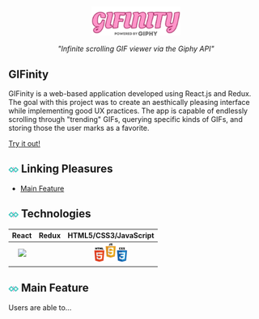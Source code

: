 <p align="center"> 

  

   <a href="https://mvaleriani.github.io/GIFinity">
    <img width='35%' src="https://raw.githubusercontent.com/mvaleriani/GIFinity/master/frontend/assets/newLogo.png">
  </a>

  <p align="center"><i>"Infinite scrolling GIF viewer via the Giphy API"</i></p>
</p>

## GIFinity
GIFinity is a web-based application developed using React.js and Redux. The goal with this project was to create an aesthically pleasing interface while implementing good UX practices. The app is capable of endlessly scrolling through "trending" GIFs, querying specific kinds of GIFs, and storing those the user marks as a favorite.

[Try it out!](https://mvaleriani.github.io/GIFinity/)
<!-- ## Why was this created? -->

<!-- In 2017, fake celebrity pornographic videos called Deep Fakes surfaced, creating scandals for all involved and opening the door to what is actually possible to fake. Since it's introduction, the technology behind DeepFakes has been used in politics as well as "revenge porn". As it currently stands, only the quality of the video is able to distinguish the authenticity, and that will disappear as the process is refined.

Our goal with this project was to create a Convolutional Neural Network (CNN) capable of distinguishing between real and faked videos in order to protect the reputation and integrity of anyone who could be affected by faked videos. -->

<a name="links">
  <h2>
    <img width="20px" src="https://raw.githubusercontent.com/mvaleriani/GIFinity/master/frontend/assets/symbol.png">
    Linking Pleasures
  </h2>  
</a>

- [Main Feature](#main-feature)

<a name="technologies">
  <h2>
    <img width="20px" src="https://raw.githubusercontent.com/mvaleriani/GIFinity/master/frontend/assets/symbol.png">
      Technologies
  </h2>  
</a>

|React|Redux|HTML5/CSS3/JavaScript|
|:-------------------------:|:-------------------------:|:-------------------------:|
|<img src="https://raw.githubusercontent.com/MoistCode/Resources/master/Programming/ReadmeStructures/Shallow/images/react.png">| <img src=""/> |<img src="https://github.com/MoistCode/ImaginaryNumblr/blob/master/readme_gifs/Webp.net-resizeimage(4).png">|


<a name="main-feature">
  <h2>
    <img width="20px" src="https://raw.githubusercontent.com/mvaleriani/GIFinity/master/frontend/assets/symbol.png">
      Main Feature
  </h2>  
</a>
  Users are able to... 
  <!-- upload a video, select the face crops they want to test, and once they have 20, run them through the model. From there, the user will wait as the model processes the image and will have the image's authenticity appear. -->

